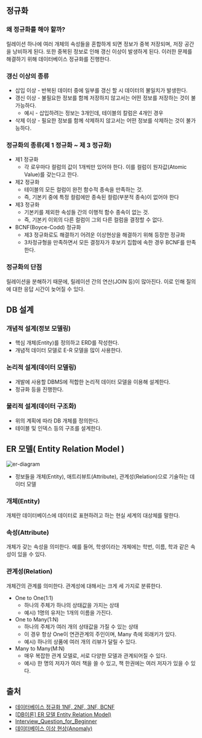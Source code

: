 ## 정규화

### 왜 정규화를 해야 할까?

릴레이션 하나에 여러 개체의 속성들을 혼합하게 되면 정보가 중복 저장되며, 저장 공간을 낭비하게 된다. 또한  중복된 정보로 인해 갱신 이상이 발생하게 된다. 이러한 문제를 해결하기 위해 데이터베이스 정규화를 진행한다.

### 갱신 이상의 종류

- 삽입 이상 - 반복된 데이터 중에 일부를 갱신 할 시 데이터의 불일치가 발생한다.
- 갱신 이상 - 불필요한 정보를 함께 저장하지 않고서는 어떤 정보를 저장하는 것이 불가능하다.
  - 예시 - 삽입하려는 정보는 3개인데, 테이블의 칼럼은 4개인 경우
- 삭제 이상 - 필요한 정보를 함께 삭제하지 않고서는 어떤 정보를 삭제하는 것이 불가능하다.

### 정규화의 종류(제 1 정규화 ~ 제 3 정규화)

- 제1 정규화
  - 각 로우마다 컬럼의 값이 1개씩만 있어야 한다. 이를 컬럼이 원자값(Atomic Value)를 갖는다고 한다.
- 제2 정규화
  - 테이블의 모든 컬럼이 완전 함수적 종속을 만족하는 것.
  - 즉, 기본키 중에 특정 컬럼에만 종속된 컬럼(부분적 종속)이 없어야 한다
- 제3 정규화
  - 기본키를 제외한 속성들 간의 이행적 함수 종속이 없는 것.
  - 즉, 기본키 이외의 다른 컬럼이 그외 다른 컬럼을 결정할 수 없다.
- BCNF(Boyce-Codd) 정규화
  - 제3 정규화로도 해결하기 어려운 이상현상을 해결하기 위해 등장한 정규화
  - 3차정규형을 만족하면서 모든 결정자가 후보키 집합에 속한 경우 BCNF를 만족한다.

### 정규화의 단점

릴레이션을 분해하기 때문에, 릴레이션 간의 연산(JOIN 등)이 많아진다. 이로 인해 질의에 대한 응답 시간이 늦어질 수 있다.

## DB 설계

### 개념적 설계(정보 모델링)

- 핵심 개체(Entity)를 정의하고 ERD를 작성한다.
- 개념적 데이터 모델로 E-R 모델을 많이 사용한다.

### 논리적 설계(데이터 모델링)

- 개발에 사용할 DBMS에 적합한 논리적 데이터 모델을 이용해 설계한다.
- 정규화 등을 진행한다.

### 물리적 설계(데이터 구조화)

- 위의 계획에 따라 DB 개체를 정의한다.
- 테이블 및 인덱스 등의 구조를 설계한다.

## ER 모델( Entity Relation Model )

![er-diagram](https://user-images.githubusercontent.com/19471818/112473092-44ec5980-8db1-11eb-8ba0-cae10122d2bd.png)

- 정보들을 개체(Entity), 애트리뷰트(Attribute), 관계성(Relation)으로 기술하는 데이터 모델

### 개체(Entity)

개체란 데이터베이스에 데이터로 표현하려고 하는 현실 세계의 대상체를 말한다. 

### 속성(Attribute)

개체가 갖는 속성을 의미한다. 예를 들어, 학생이라는 개체에는 학번, 이름, 학과 같은 속성이 있을 수 있다.

### 관계성(Relation)

개체간의 관계를 의미한다. 관계성에 대해서는 크게 세 가지로 분류한다.

- One to One(1:1)
  - 하나의 주체가 하나의 상태값을 가지는 상태 
  - 예시) 1명의 유저는 1개의 이름을 가진다. 
- One to Many(1:N)
  - 하나의 주체가 여러 개의 상태값을 가질 수 있는 상태 
  - 이 경우 항상 One이 연관관계의 주인이며, Many 측에 외래키가 있다.
  - 예시) 하나의 상품에 여러 개의 리뷰가 달릴 수 있다.
- Many to Many(M:N)
  - 매우 복잡한 관계 모델로, 서로 다양한 모델과 관계되어질 수 있다.
  - 예시) 한 명의 저자가 여러 책을 쓸 수 있고, 책 한권에는 여러 저자가 있을 수 있다.

## 출처

- [데이터베이스 정규화 1NF, 2NF, 3NF, BCNF](https://3months.tistory.com/193)
- [[DB이론\] ER 모델 Entity Relation Model)](https://victorydntmd.tistory.com/126)
- [Interview_Question_for_Beginner](https://github.com/JaeYeopHan/Interview_Question_for_Beginner/tree/master/Database)
- [데이터베이스 이상 현상(Anomaly)](https://1000hg.tistory.com/22)